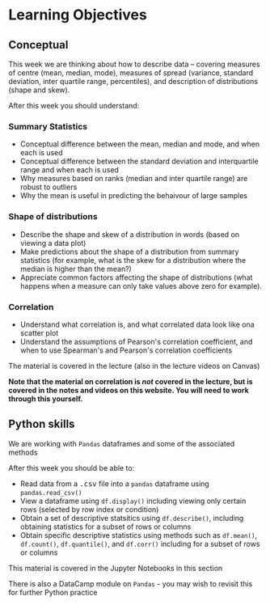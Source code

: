 # Learning Objectives

## Conceptual

This week we are thinking about how to describe data – covering measures of centre (mean, median, mode), measures of spread (variance, standard deviation, inter quartile range, percentiles), and description of distributions (shape and skew).

After this week you should understand:

### Summary Statistics

* Conceptual difference between the mean, median and mode, and when each is used
* Conceptual difference between the standard deviation and interquartile range and when each is used
* Why measures based on ranks (median and inter quartile range) are robust to outliers
* Why the mean is useful in predicting the behaivour of large samples

### Shape of distributions

* Describe the shape and skew of a distribution in words (based on viewing a data plot)
* Make predictions about the shape of a distribution from summary statistics (for example, what is the skew for a distribution where the median is higher than the mean?)
* Appreciate common factors affecting the shape of distributions (what happens when a measure can only take values above zero for example). 

### Correlation

* Understand what correlation is, and what correlated data look like ona  scatter plot
* Understand the assumptions of Pearson's correlation  coefficient, and when to use Spearman's and Pearson's correlation coefficients

The material is covered in the lecture (also in the lecture videos on Canvas)

**Note that the material on correlation is *not* covered in the lecture, but is covered in the notes and videos on this website. You will need to work through this yourself.**

## Python skills

We are working with `Pandas` dataframes and some of the associated methods

After this week you should be able to:

* Read data from a <tt>.csv</tt> file into a `pandas` dataframe using `pandas.read_csv()`
* View a dataframe using `df.display()` including viewing only certain rows (selected by row index or condition)
* Obtain a set of descriptive statsitics using `df.describe()`, including obtaining statistics for a subset of rows or columns
* Obtain specific descriptive statistics using methods such as `df.mean()`, `df.count()`, `df.quantile()`, and `df.corr()`  including for a subset of rows or columns

This material is covered in the Jupyter Notebooks in this section

There is also a DataCamp module on `Pandas` - you may wish to revisit this for further Python practice
